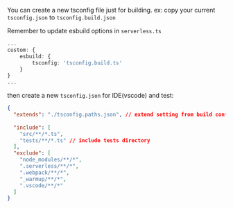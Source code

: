You can create a new tsconfig file just for building. ex: copy your current `tsconfig.json` to `tsconfig.build.json`

Remember to update esbuild options in `serverless.ts`

```ts
...
custom: {
    esbuild: {
        tsconfig: 'tsconfig.build.ts'
    }
}
...
```

then create a new `tsconfig.json` for IDE(vscode) and test:

```json
{
  "extends": "./tsconfig.paths.json", // extend setting from build config
 
  "include": [
    "src/**/*.ts",
    "tests/**/*.ts" // include tests directory
  ],
  "exclude": [
    "node_modules/**/*",
    ".serverless/**/*",
    ".webpack/**/*",
    "_warmup/**/*",
    ".vscode/**/*"
  ]
}
```
